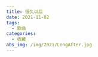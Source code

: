 ```yaml
---
title: 很久以后
date: 2021-11-02
tags:
  - 歌曲
categories:
  - 收藏
abs_img: /img/2021/LongAfter.jpg
---
```


<bilibili src="https://player.bilibili.com/player.html?aid=92127944&bvid=BV1c7411N7a7&cid=157300752&page=1"/>
